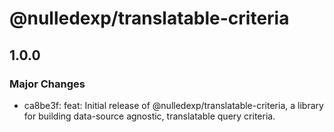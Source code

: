 # @nulledexp/translatable-criteria

## 1.0.0

### Major Changes

- ca8be3f: feat: Initial release of @nulledexp/translatable-criteria, a library for building data-source agnostic, translatable query criteria.
